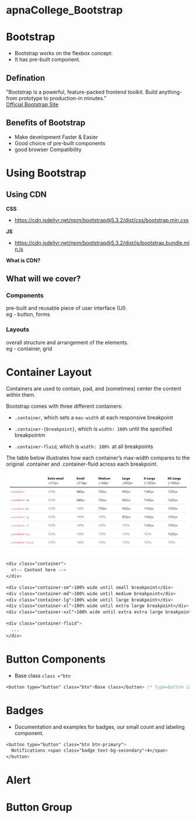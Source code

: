 # apnaCollege_Bootstrap

# Bootstrap 
- Bootstrap works on the flexbox concept:
- It has pre-built component.

## Defination
"Bootstrap is a powerful, feature-packed frontend toolkit. Build anything-from prototype to production-in minutes."   
[Official Bootstrap Site](https://getbootstrap.com/)

## Benefits of Bootstrap
- Make development Faster & Easier
- Good choice of pre-built components
- good browser Compatibility


# Using Bootstrap
## Using CDN

**CSS**	    
- https://cdn.jsdelivr.net/npm/bootstrap@5.3.2/dist/css/bootstrap.min.css   

**JS**	
- https://cdn.jsdelivr.net/npm/bootstrap@5.3.2/dist/js/bootstrap.bundle.min.js

**What is CDN?**


## What will we cover?

### Components 
pre-built and reusable piece of user interface (UI).   
eg - button, forms

### Layouts
overall structure and arrangement of the elements.  
eg - container, grid

# Container Layout

Containers are used to contain, pad, and (sometimes) center the content within them.

Bootstrap comes with three different containers:

- `.container`, which sets a `max-width` at each responsive breakpoint      

- `.container-{breakpoint}`, which is `width: 100%` until the specified breakpointm     

- `.container-fluid`, which is `width: 100% `at all breakpoints      

The table below illustrates how each container’s max-width compares to the original .container and .container-fluid across each breakpoint.


![container](./img/container.png)  
```css
<div class="container">
  <!-- Content here -->
</div>
```
```css
<div class="container-sm">100% wide until small breakpoint</div>
<div class="container-md">100% wide until medium breakpoint</div>
<div class="container-lg">100% wide until large breakpoint</div>
<div class="container-xl">100% wide until extra large breakpoint</div>
<div class="container-xxl">100% wide until extra extra large breakpoint</div>
```
```css
<div class="container-fluid">
  ...
</div>
```

# Button Components
- Base class  `class ="btn`
```css
<button type="button" class="btn">Base class</button> /* type=button is here because it should not be submit button*/
```


# Badges
- Documentation and examples for badges, our small count and labeling component.

```css
<button type="button" class="btn btn-primary">
  Notifications <span class="badge text-bg-secondary">4</span>
</button>
```

# Alert 



# Button Group